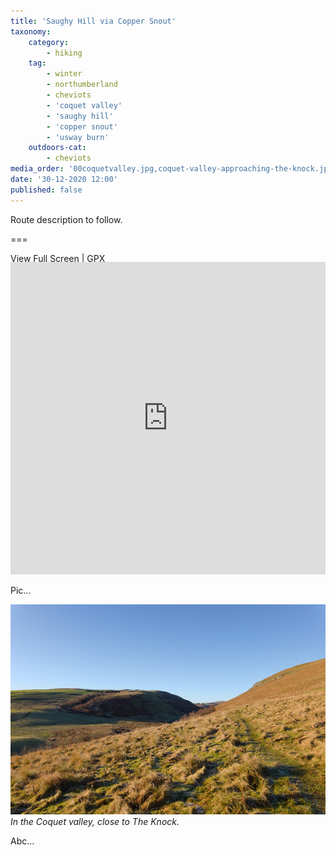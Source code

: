 ```yaml
---
title: 'Saughy Hill via Copper Snout'
taxonomy:
    category:
        - hiking
    tag:
        - winter
        - northumberland
        - cheviots
        - 'coquet valley'
        - 'saughy hill'
        - 'copper snout'
        - 'usway burn'
    outdoors-cat:
        - cheviots
media_order: '00coquetvalley.jpg,coquet-valley-approaching-the-knock.jpg'
date: '30-12-2020 12:00'
published: false
---
```


Route description to follow.

===

[View Full Screen](https://map.mootparadox.com/full/coquet-valley-1) | [GPX](https://map.mootparadox.com/gpx/coquet-valley-1)  
<p><iframe src="https://map.mootparadox.com/embed/coquet-valley-1" height="500" width="100%" style="border:none; margin-top:-1.2em;"></iframe></p>

Pic...

![coquet-valley-approaching-the-knock](coquet-valley-approaching-the-knock.jpg "coquet-valley-approaching-the-knock")
*In the Coquet valley, close to The Knock.*

Abc...
